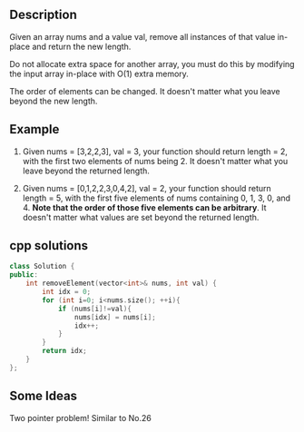 Description
--
Given an array nums and a value val, remove all instances of that value in-place and return the new length.

Do not allocate extra space for another array, you must do this by modifying the input array in-place with O(1) extra memory.

The order of elements can be changed. It doesn't matter what you leave beyond the new length.

Example
--
1. Given nums = [3,2,2,3], val = 3, your function should return length = 2, with the first two elements of nums being 2. It doesn't matter what you leave beyond the returned length.

2. Given nums = [0,1,2,2,3,0,4,2], val = 2, your function should return length = 5, with the first five elements of nums containing 0, 1, 3, 0, and 4. **Note that the order of those five elements can be arbitrary**. It doesn't matter what values are set beyond the returned length.

cpp solutions
--
```cpp
class Solution {
public:
    int removeElement(vector<int>& nums, int val) {
        int idx = 0;
        for (int i=0; i<nums.size(); ++i){
            if (nums[i]!=val){
                nums[idx] = nums[i];
                idx++;
            }
        }
        return idx;
    }
};
```

Some Ideas
--
Two pointer problem! Similar to No.26

